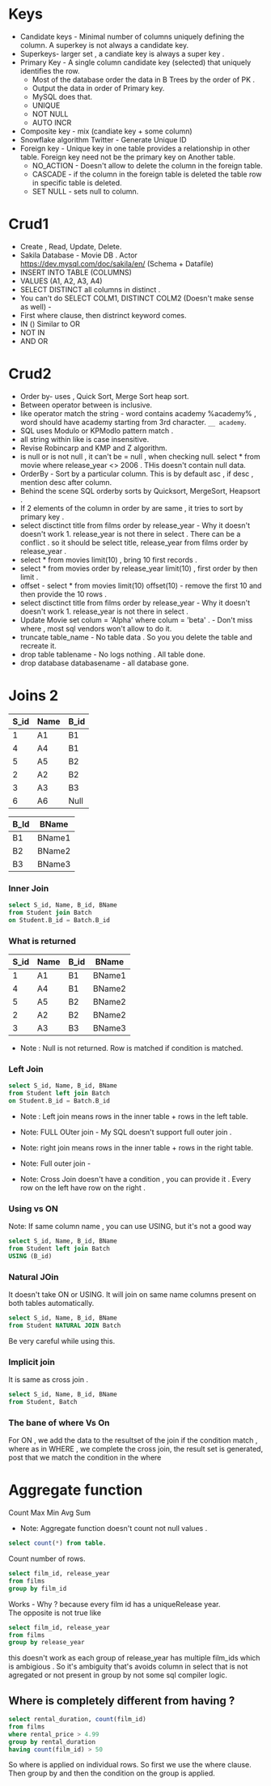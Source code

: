 # Keys
- Candidate keys - Minimal number of columns uniquely defining the column. A superkey is not always a candidate key. 
- Superkeys- larger set , a candiate key is always a super key .
- Primary Key - A single column candidate key (selected) that uniquely identifies the row.
  - Most of the database order the data in B Trees by the order of PK .
  - Output the data in order of Primary key.
  - MySQL does that.
  - UNIQUE
  - NOT NULL
  - AUTO INCR
- Composite key - mix (candiate key + some column)
- Snowflake algorithm Twitter - Generate Unique ID
- Foreign key - Unique key in one table provides a relationship in other table.  Foreign key need not be the primary key on Another table.
  - NO_ACTION - Doesn't allow to delete the column in the foreign table.
  - CASCADE - if the column in the foreign table is deleted the table row in specific table is deleted.
  - SET NULL - sets null to column.

 # Crud1

 - Create , Read, Update, Delete.
 - Sakila Database - Movie DB . Actor https://dev.mysql.com/doc/sakila/en/ (Schema + Datafile)
 - INSERT INTO TABLE (COLUMNS)
 - VALUES (A1, A2, A3, A4)
 - SELECT DISTINCT all columns in distinct .
 - You can't do SELECT COLM1, DISTINCT COLM2 (Doesn't make sense as well) -
 - First where clause, then distrinct keyword comes.
 - IN () Similar to OR
 - NOT IN
 - AND OR

# Crud2

- Order by-  uses , Quick Sort, Merge Sort heap sort.
- Between operator between is inclusive.
- like operator match the string  - word contains academy %academy% , word should have academy starting from 3rd character. `__ academy`. 
- SQL uses Modulo or KPModlo pattern match .
- all string within like is case insensitive.
- Revise Robincarp and KMP and Z algorithm. 
- is null or is not null , it can't be = null , when checking null.  select * from movie where release_year <> 2006 . THis doesn't contain null data.
- OrderBy - Sort by a particular column.  This is by default asc , if desc , mention desc after column.
- Behind the scene SQL orderby sorts by Quicksort, MergeSort, Heapsort .
- If 2 elements of the column in order by are same , it tries to sort by primary key .
- select disctinct title from films order by release_year  - Why it doesn't doesn't work 1. release_year is not there in select .   There can be a conflict .  so it should be select title, release_year from films order by release_year .
- select * from movies limit(10) , bring 10 first records .
- select * from movies order by release_year limit(10)  , first order by then limit .
- offset - select * from movies limit(10) offset(10) - remove the first 10 and then provide the 10 rows .
- select disctinct title from films order by release_year  - Why it doesn't doesn't work 1. release_year is not there in select .
- Update Movie set colum = 'Alpha' where colum = 'beta' . - Don't miss where , most sql vendors won't allow to do it.
- truncate table_name - No table data . So you you delete the table and recreate it.
- drop table tablename - No logs nothing . All table done.
- drop database databasename - all database gone.

# Joins 2 

| S_id     | Name  |B_id   |            
| -------- | ----- |-------|
| 1        | A1    |B1     |
| 4        | A4    |B1     |
| 5        | A5    |B2     |
| 2        | A2    |B2     |
| 3        | A3    |B3     |
| 6        | A6    |Null   |


| B_Id     | BName |  
| -------- | ----- |
| B1       | BName1|
| B2       | BName2|
| B3       | BName3|

### Inner Join
```sql
select S_id, Name, B_id, BName
from Student join Batch
on Student.B_id = Batch.B_id
```
### What is returned 

| S_id     | Name  |B_id   |BName   |          
| -------- | ----- |-------|--------|
| 1        | A1    |B1     |BName1  |
| 4        | A4    |B1     |BName2  |
| 5        | A5    |B2     |BName2  |
| 2        | A2    |B2     |BName2  |
| 3        | A3    |B3     |BName3  |
* Note : Null is not returned.  Row is matched if condition is matched.
### Left Join
```sql
select S_id, Name, B_id, BName
from Student left join Batch
on Student.B_id = Batch.B_id
```
* Note : Left join means rows in the inner table + rows in the left table.

* Note: FULL OUter join - My SQL doesn't support full outer join .
* Note: right join means rows in the inner table + rows in the right table.
* Note: Full outer join -  
* Note: Cross Join doesn't have a condition  , you can provide it .  Every row on the left have row on the right .




### Using vs ON 
Note:  If same column name , you can use USING, but it's not a good way
```sql
select S_id, Name, B_id, BName
from Student left join Batch
USING (B_id)
```
### Natural JOin 
It doesn't take ON or USING. It will join on same name columns present on both tables automatically. 
```sql
select S_id, Name, B_id, BName
from Student NATURAL JOIN Batch
```
Be very careful while using this. 

### Implicit join 
 It is same as cross join .  
```sql
select S_id, Name, B_id, BName
from Student, Batch
```
### The bane of where Vs On 
For ON , we add the data to the resultset of the join if the condition match , where as in WHERE , we complete the cross join, the result set is generated, post that we match the condition in the where 

# Aggregate function 

Count
Max
Min 
Avg
Sum 

* Note:  Aggregate function doesn't count not null values .
```sql
select count(*) from table. 
```
Count number of rows. 


```sql
select film_id, release_year
from films
group by film_id
```
Works - Why ? because every film id has a uniqueRelease year.  
The opposite is not true like

```sql
select film_id, release_year
from films
group by release_year
```
this doesn't work as each group of release_year has multiple film_ids which is ambigious . 
So it's ambiguity that's avoids column in select that is not agregated or not present in group by not some sql compiler logic. 

## Where is completely different from having  ?

```sql
select rental_duration, count(film_id)
from films
where rental_price > 4.99
group by rental_duration
having count(film_id) > 50
```
So where is applied on individual rows. So first we use the where clause. Then group by and then the condition on the group is applied. 







